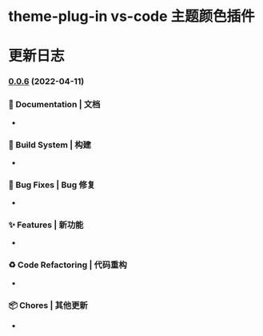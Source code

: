 # theme-plug-in vs-code 主题颜色插件
# 更新日志 


### [0.0.6]() (2022-04-11)


### 📝 Documentation | 文档

* 


### 👷‍ Build System | 构建

* 


### 🐛 Bug Fixes | Bug 修复

* 


### ✨ Features | 新功能

* 

### ♻ Code Refactoring | 代码重构

* 

### 📦 Chores | 其他更新

* 
